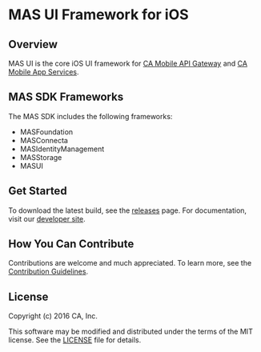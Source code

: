 # MAS UI Framework for iOS

## Overview
MAS UI is the core iOS UI framework for [CA Mobile API Gateway][mag] and [CA Mobile App Services][mas.ca.com]. 

## MAS SDK Frameworks

The MAS SDK includes the following frameworks:

- MASFoundation
- MASConnecta
- MASIdentityManagement
- MASStorage
- MASUI

## Get Started

To download the latest build, see the [releases][releases] page.
For documentation, visit our [developer site][docs].


## How You Can Contribute

Contributions are welcome and much appreciated. To learn more, see the [Contribution Guidelines][contributing].


## License

Copyright (c) 2016 CA, Inc.

This software may be modified and distributed under the terms
of the MIT license. See the [LICENSE][license-link] file for details.

 [mag]: https://docops.ca.com/mag31/
 [mas.ca.com]: http://mas.ca.com/
 [docs]: http://mas.ca.com/docs/
 [blog]: http://mas.ca.com/blog/

 [releases]: ../../releases
 [contributing]: /CONTRIBUTING.md
 [license-link]: /LICENSE

